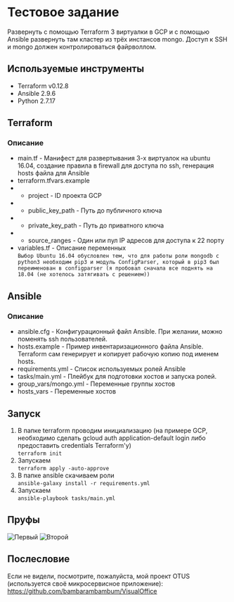 # Тестовое задание
Развернуть с помощью Terraform 3 виртуалки в GCP и с помощью Ansible развернуть там кластер из трёх инстансов mongo. Доступ к SSH и mongo должен контролироваться файрволлом.

## Используемые инструменты
* Terraform v0.12.8
* Ansible 2.9.6
* Python 2.7.17

## Terraform
### Описание
* main.tf - Манифест для развертывания 3-х виртуалок на ubuntu 16.04, создание правила в firewall для доступа по ssh, генерация hosts файла для Ansible
* terraform.tfvars.example
* - project - ID проекта GCP
* - public_key_path - Путь до публичного ключа
* - private_key_path - Путь до приватного ключа
* - source_ranges - Один или пул IP адресов для доступа к 22 порту
* variables.tf - Описание переменных  
```Выбор Ubuntu 16.04 обусловлен тем, что для работы роли mongodb с python3 необходим pip3 и модуль ConfigParser, который в pip3 был переименован в configparser (я пробовал сначала все поднять на 18.04 (не хотелось затягивать с решением))```  

## Ansible
### Описание
* ansible.cfg - Конфигурационный файл Ansible. При желании, можно поменять ssh пользователей.
* hosts.example - Пример инвентаризационного файла Ansible. Terraform сам генерирует и копирует рабочую копию под именем hosts.
* requirements.yml - Список используемых ролей Ansible
* tasks/main.yml - Плейбук для подготовки хостов и запуска ролей.
* group_vars/mongo.yml - Переменные группы хостов
* hosts_vars - Переменные хостов

## Запуск
1. В папке terraform проводим инициализацию (на примере GCP, необходимо сделать gcloud auth application-default login либо предоставить credentials Terraform'y)  
```terraform init```
2. Запускаем  
```terraform apply -auto-approve```
3. В папке ansible скачиваем роли  
```ansible-galaxy install -r requirements.yml```
4. Запускаем  
```ansible-playbook tasks/main.yml```

## Пруфы
![Первый](https://i.ibb.co/wYjDFs1/proof.jpg)
![Второй](https://i.ibb.co/ccRZccW/proof2.jpg)

## Послесловие
Если не видели, посмотрите, пожалуйста, мой проект OTUS (используется своё микросервисное приложение): https://github.com/bambarambambum/VisualOffice  